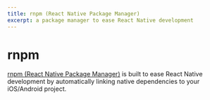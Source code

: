```yaml
---
title: rnpm (React Native Package Manager)
excerpt: a package manager to ease React Native development
---
```


# rnpm

[rnpm (React Native Package Manager)](https://github.com/rnpm/rnpm) is built to ease React Native development by automatically linking native dependencies to your iOS/Android project.